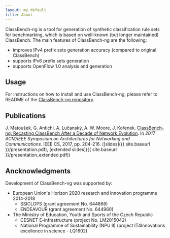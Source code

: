 ```yaml
---
layout: my_default
title: About
---
```


ClassBench-ng is a tool for generation of synthetic classification rule sets for benchmarking, which is based on well-known (but longer maintained) ClassBench. The main features of ClassBench-ng are the following:

- improves IPv4 prefix sets generation accuracy (compared to original ClassBench)
- supports IPv6 prefix sets generation
- supports OpenFlow 1.0 analysis and generation

## Usage

For instructions on how to install and use ClassBench-ng, please refer to README of the [ClassBench-ng repository](https://github.com/classbench-ng/classbench-ng).

## Publications

J. Matoušek, G. Antichi, A. Lučanský, A. W. Moore, J. Kořenek. [ClassBench-ng: Recasting ClassBench After a Decade of Network Evolution](http://dl.acm.org/citation.cfm?id=3101101). In *2017 ACM/IEEE Symposium on Architectures for Networking and Communications*. IEEE CS, 2017, pp. 204-216. ([slides]({{ site.baseurl }}/presentation.pdf), [extended slides]({{ site.baseurl }}/presentation_extended.pdf))

## Ancknowledgments

Development of ClassBench-ng was supported by:

- European Union's Horizon 2020 research and innovation programme 2014-2018
  - SSICLOPS (grant agreement No. 644866)
  - ENDEAVOUR (grant agreement No. 644960)
- The Ministry of Education, Youth and Sports of the Czech Republic
  - CESNET E-infrastructure (project No. LM2015042)
  - National Programme of Sustainability (NPU II) (project IT4Innovations excellence in science - LQ1602)
